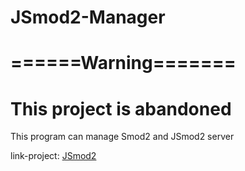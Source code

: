 # JSmod2-Manager

# ======Warning=======


# This project is abandoned


This program can manage Smod2 and JSmod2 server


link-project: [JSmod2](https://github.com/jsmod2-java-c/JSmod2-Core)
